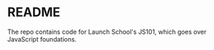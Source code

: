 # README #

The repo contains code for Launch School's JS101, which goes over JavaScript
foundations.
